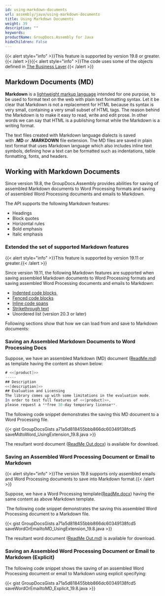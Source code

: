```yaml
---
id: using-markdown-documents
url: assembly/java/using-markdown-documents
title: Using Markdown Documents
weight: 39
description: ""
keywords: 
productName: GroupDocs.Assembly for Java
hideChildren: False
---
```

{{< alert style="info" >}}This feature is supported by version 19.8 or greater.{{< /alert >}}{{< alert style="info" >}}The code uses some of the objects defined in [The Business Layer](https://docs.groupdocs.com/assembly/java/the-business-layer/).{{< /alert >}}

## Markdown Documents (MD) 

**Markdown** is a [lightweight markup language](https://en.wikipedia.org/wiki/Lightweight_markup_language) intended for one purpose, to be used to format text on the web with plain text formatting syntax. Let it be clear that Markdown is not a replacement for HTML because its syntax is very small, containing a very small subset of HTML tags. The reason behind the Markdown is to make it easy to read, write and edit prose. In other words we can say that HTML is a publishing format while the Markdown is a writing format.

The text files created with Markdown language dialects is saved with **.MD** or **.MARKDOWN** file extension. The MD files are saved in plain text format that uses Markdown language which also includes inline text symbols, defining how a text can be formatted such as indentations, table formatting, fonts, and headers.

## Working with Markdown Documents

Since version 19.8, the GroupDocs.Assembly provides abilities for saving of assembled Markdown documents to Word Processing formats and saving of assembled Word Processing documents and emails to Markdown. 

The API supports the following Markdown features:

*   Headings
*   Block quotes
*   Horizontal rules
*   Bold emphasis
*   Italic emphasis

### Extended the set of supported Markdown features

{{< alert style="info" >}}This feature is supported by version 19.11 or greater.{{< /alert >}}

Since version 19.11, the following Markdown features are supported when saving assembled Markdown documents to Word Processing formats and saving assembled Word Processing documents and emails to Markdown:

*   [Indented code blocks ](https://spec.commonmark.org/0.29/#indented-code-blocks)
*   [Fenced code blocks](https://spec.commonmark.org/0.29/#fenced-code-blocks)
*   [Inline code spans](https://spec.commonmark.org/0.29/#code-spans)
*   [Strikethrough text](https://github.com/adam-p/markdown-here/wiki/Markdown-Cheatsheet#emphasis)
*   Unordered list (version 20.3 or later)

Following sections show that how we can load from and save to Markdown documents:

### Saving an Assembled Markdown Documents to Word Processing Docs

Suppose, we have an assembled Markdown (MD) document ([ReadMe.md](https://docs.groupdocs.com/download/attachments/85230860/ReadMe.md?version=1&modificationDate=1566999867974&api=v2)) as template having the content as shown below:

```java
# <<[product]>>
-----
## Description
<<[description]>>
## Evaluation and Licensing
The library comes up with some limitations in the evaluation mode. 
In order to test full features of <<[product]>>, 
please request a **free 30-day temporary license**.
```

The following code snippet demonstrates the saving this MD document to a Word Processing file.

{{< gist GroupDocsGists a71a5d818455bbb866dc60349138fcd5 saveMdtoWord_UsingExtension_19.8.java >}}

The resultant word document ([ReadMe Out.docx](https://docs.groupdocs.com/download/attachments/85230860/ReadMe%20Out.docx?version=1&modificationDate=1566999867970&api=v2)) is available for download.

### Saving an Assembled Word Processing Document or Email to Markdown

{{< alert style="info" >}}The version 19.8 supports only assembled emails and Word Processing documents to save into Markdown format.{{< /alert >}}

Suppose, we have a Word Processing template([ReadMe.docx](https://docs.groupdocs.com/download/attachments/85230860/ReadMe.docx?version=1&modificationDate=1567001059552&api=v2)) having the same content as above Markdown template.

 The following code snippet demonstrates the saving this assembled Word Processing document to a Markdown file.

{{< gist GroupDocsGists a71a5d818455bbb866dc60349138fcd5 saveWordOrEmailtoMD_UsingExtension_19.8.java >}}

The resultant word document ([ReadMe Out.md](https://docs.groupdocs.com/download/attachments/85230860/ReadMe%20Out.md?version=1&modificationDate=1567001143475&api=v2)) is available for download.

### Saving an Assembled Word Processing Document or Email to Markdown (Explicit)

The following code snippet shows the saving of an assembled Word Processing document or email to Markdown using explicit specifying:

{{< gist GroupDocsGists a71a5d818455bbb866dc60349138fcd5 saveWordOrEmailtoMD_Explicit_19.8.java >}}


